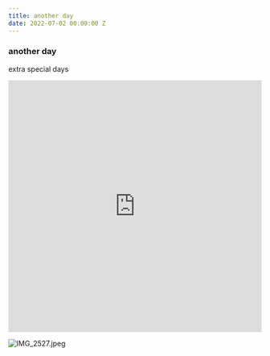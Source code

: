 ```yaml
---
title: another day
date: 2022-07-02 00:00:00 Z
---
```


### another day

  
extra special days

<iframe src="https://gpx.studio/?state=%7B%22urls%22:%5B%22https%3A%2F%2Fnevvkid.github.io%2Fjekyll-cycle-log%2Froutes%2Fberlin-copenhagen-2019-stage2.gpx%22%5D%7D&embed&source=cosm&distance&direction" width="100%" height="500" frameborder="0" allowfullscreen><p><a href="https://gpx.studio/?state=%7B%22urls%22:%5B%22https%3A%2F%2Fnevvkid.github.io%2Fjekyll-cycle-log%2Froutes%2Fberlin-copenhagen-2019-stage2.gpx%22%5D%7D></a></p></iframe>


![IMG_2527.jpeg](/uploads/IMG_2527.jpeg)